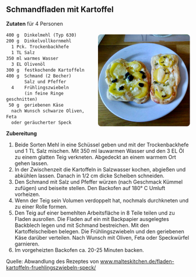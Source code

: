 Schmandfladen mit Kartoffel
------------------

<img align='right' style="margin:5ex 0 1ex 1em;border-radius:8px" width="50%" src="images/Schmandfladen.jpeg">

**Zutaten** für 4 Personen

```
400 g  Dinkelmehl (Typ 630)
200 g  Dinkelvollkornmehl
  1 Pck. Trockenbackhefe
  1 TL Salz
350 ml warmes Wasser
  3 EL Olivenöl
300 g  festkochende Kartoffeln
400 g  Schmand (2 Becher)
       Salz und Pfeffer
  4    Frühlingszwiebeln
       (in feine Ringe geschnitten)
 50 g  geriebenen Käse
  nach Wunsch schwarze Oliven, Feta 
  oder geräucherter Speck
```


**Zubereitung**

1. Beide Sorten Mehl in eine Schüssel geben und mit der Trockenbackhefe und 1 TL Salz mischen.
Mit 350 ml lauwarmen Wasser und den 3 EL Öl zu einem glatten Teig verkneten. Abgedeckt an einem warmem Ort gehen lassen.
2. In der Zwischenzeit die Kartoffeln in Salzwasser kochen, abgießen und abkühlen lassen. Danach in 1/2 cm dicke Scheiben schneiden.
4. Den Schmand mit Salz und Pfeffer würzen (nach Geschmack Kümmel zufügen) und beiseite stellen. Den Backofen auf 180° C Umluft vorheizen.
3. Wenn der Teig sein Volumen verdoppelt hat, nochmals durchkneten und zu einer Rolle formen. 
5. Den Teig auf einer bemehlten Arbeitsfläche in 8 Teile teilen und zu Fladen ausrollen. Die Fladen auf ein mit Backpapier ausgelegtes Backblech legen und mit Schmand bestreichen. Mit den Kartoffelscheiben belegen. Die Frühlingszwiebeln und den geriebenen Käse darüber verteilen. Nach Wunsch mit Oliven, Feta oder Speckwürfel garnieren.
6. Im vorgeheizten Backofen ca. 20-25 Minuten backen.

Quelle: Abwandlung des Rezeptes von www.malteskitchen.de/fladen-kartoffeln-fruehlingszwiebeln-speck/
